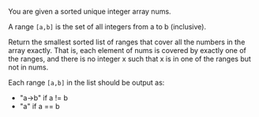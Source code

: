 You are given a sorted unique integer array nums.

A range `[a,b]` is the set of all integers from a to b (inclusive).

Return the smallest sorted list of ranges that cover all the numbers in the array exactly. That is, each element of nums is covered by exactly one of the ranges, and there is no integer x such that x is in one of the ranges but not in nums.

Each range `[a,b]` in the list should be output as:

- "a->b" if a != b
- "a" if a == b
